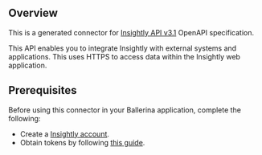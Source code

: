 ## Overview
This is a generated connector for [Insightly API v3.1](https://api.insightly.com/v3.1/Help?_ga=2.145122291.690415835.1637494899-1873531480.1637320890#!/Overview/Introduction) OpenAPI specification.

This API enables you to integrate Insightly with external systems and applications. This uses HTTPS to access data within the Insightly web application. 

## Prerequisites

Before using this connector in your Ballerina application, complete the following:

* Create a [Insightly account](https://www.insightly.com/).
* Obtain tokens by following [this guide](https://support.insight.ly/en-us/Knowledge/article/1101/Finding_your_API_key_or_URL_and_resetting_your_key_).
